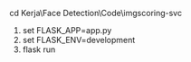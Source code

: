 cd Kerja\Face Detection\Code\imgscoring-svc

1. set FLASK_APP=app.py
2. set FLASK_ENV=development
3. flask run